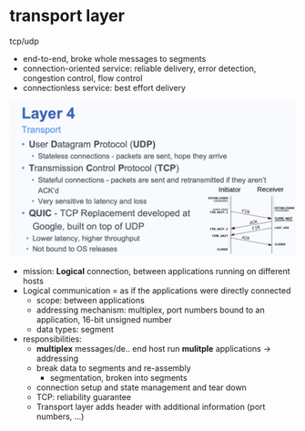 
# transport layer

tcp/udp

- end-to-end, broke whole messages to segments
- connection-oriented service: reliable delivery, error detection, congestion control, flow control
- connectionless service: best effort delivery


![](/assets/images/2021-03-25-16-41-46.png)

- mission: **Logical** connection, between applications running on different hosts
- Logical communication = as if the applications were directly connected
    - scope: between applications
    - addressing mechanism: multiplex, port numbers bound to an application, 16-bit unsigned number
    - data types: segment
- responsibilities: 
    - **multiplex** messages/de..  end host run **mulitple** applications -> addressing
    - break data to segments and re-assembly
        - segmentation, broken into segments
    - connection setup and state management and tear down
    - TCP: reliability guarantee
    - Transport layer adds header with additional information (port numbers, ...)
  
